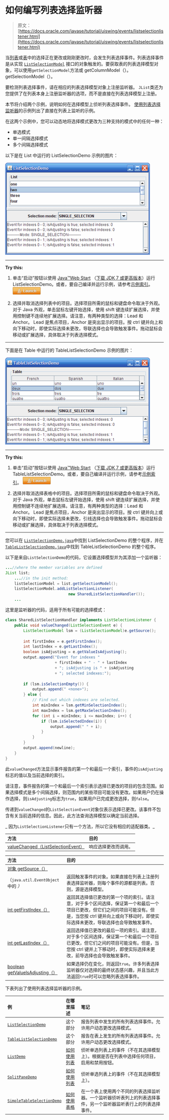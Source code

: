 # 如何编写列表选择监听器

> 原文： [https://docs.oracle.com/javase/tutorial/uiswing/events/listselectionlistener.html](https://docs.oracle.com/javase/tutorial/uiswing/events/listselectionlistener.html)

当[列表](../components/list.html)或[表](../components/table.html)中的选择正在更改或刚刚更改时，会发生列表选择事件。列表选择事件是从实现 [`ListSelectionModel`](https://docs.oracle.com/javase/8/docs/api/javax/swing/ListSelectionModel.html) 接口的对象触发的。要获取表的列表选择模型对象，可以使用`getSelectionModel`方法或 getColumnModel（）。getSelectionModel（）。

要检测列表选择事件，请在相应的列表选择模型对象上注册监听器。 `JList`类还为您提供了在列表本身上注册监听器的选项，而不是直接在列表选择模型上注册。

本节将介绍两个示例，说明如何在选择模型上侦听列表选择事件。 [使用列表选择监听器](#eg)的示例列出了直接在列表上监听的示例。

在这两个示例中，您可以动态地将选择模式更改为三种支持的模式中的任何一种：

*   单选模式
*   单一间隔选择模式
*   多个间隔选择模式

以下是在 List 中运行的 ListSelectionDemo 示例的图片：

![A snapshot of ListSelectionDemo, which demonstrates selection modes and list selection model.](img/f8e202290090e8544a5c17aa09067507.jpg)

* * *

**Try this:** 

1.  单击“启动”按钮以使用 [Java™Web Start](http://www.oracle.com/technetwork/java/javase/javawebstart/index.html) （[下载 JDK 7 或更高版本](http://www.oracle.com/technetwork/java/javase/downloads/index.html)）运行 ListSelectionDemo。或者，要自己编译并运行示例，请参考[示例索引](../examples/events/index.html#ListSelectionDemo)。 [![Launches the ListSelectionDemo example](img/4707a69a17729d71c56b2bdbbb4cc61c.jpg)](https://docs.oracle.com/javase/tutorialJWS/samples/uiswing/ListSelectionDemoProject/ListSelectionDemo.jnlp) 

2.  选择并取消选择列表中的项目。选择项目所需的鼠标和键盘命令取决于外观。对于 Java 外观，单击鼠标左键开始选择，使用 shift 键连续扩展选择，并使用控制键不连续地扩展选择。请注意，有两种类型的选择：Lead 和 Anchor。 Lead 是焦点项目，Anchor 是突出显示的项目。按 ctrl 键并向上和向下移动时，即使实际选择未更改，导联选择也会导致触发事件。拖动鼠标会移动或扩展选择，具体取决于列表选择模式。

* * *

下面是在 Table 中运行的 TableListSelectionDemo 示例的图片：

![A snapshot of TableListSelectionDemo, which demonstrates selection modes and list selection model.](img/763b5f51c4262665b9632cd59e42cf17.jpg)

* * *

**Try this:** 

1.  单击“启动”按钮以使用 [Java™Web Start](http://www.oracle.com/technetwork/java/javase/javawebstart/index.html) （[下载 JDK 7 或更高版本](http://www.oracle.com/technetwork/java/javase/downloads/index.html)）运行 TableListSelectionDemo。或者，要自己编译并运行示例，请参考[示例索引](../examples/events/index.html#TableListSelectionDemo)。 [![Launches the TableListSelectionDemo example](img/4707a69a17729d71c56b2bdbbb4cc61c.jpg)](https://docs.oracle.com/javase/tutorialJWS/samples/uiswing/TableListSelectionDemoProject/TableListSelectionDemo.jnlp) 

2.  选择并取消选择表格中的项目。选择项目所需的鼠标和键盘命令取决于外观。对于 Java 外观，单击鼠标左键开始选择，使用 shift 键连续扩展选择，并使用控制键不连续地扩展选择。请注意，有两种类型的选择：Lead 和 Anchor。 Lead 是焦点项目，Anchor 是突出显示的项目。按 ctrl 键并向上或向下移动时，即使实际选择未更改，引线选择也会导致触发事件。拖动鼠标会移动或扩展选择，具体取决于列表选择模式。

* * *

您可以在 [``ListSelectionDemo.java``](../examples/events/ListSelectionDemoProject/src/events/ListSelectionDemo.java)中找到 ListSelectionDemo 的整个程序，并在 [``TableListSelectionDemo.java``](../examples/events/TableListSelectionDemoProject/src/events/TableListSelectionDemo.java)中找到 TableListSelectionDemo 的整个程序。

以下是来自`ListSelectionDemo`的代码，它设置选择模型并为其添加一个监听器：

```java
...//where the member variables are defined
JList list;
    ...//in the init method:
    listSelectionModel = list.getSelectionModel();
    listSelectionModel.addListSelectionListener(
                            new SharedListSelectionHandler());
    ...

```

这里是监听器的代码，适用于所有可能的选择模式：

```java
class SharedListSelectionHandler implements ListSelectionListener {
    public void valueChanged(ListSelectionEvent e) {
        ListSelectionModel lsm = (ListSelectionModel)e.getSource();

        int firstIndex = e.getFirstIndex();
        int lastIndex = e.getLastIndex();
        boolean isAdjusting = e.getValueIsAdjusting();
        output.append("Event for indexes "
                      + firstIndex + " - " + lastIndex
                      + "; isAdjusting is " + isAdjusting
                      + "; selected indexes:");

        if (lsm.isSelectionEmpty()) {
            output.append(" <none>");
        } else {
            // Find out which indexes are selected.
            int minIndex = lsm.getMinSelectionIndex();
            int maxIndex = lsm.getMaxSelectionIndex();
            for (int i = minIndex; i <= maxIndex; i++) {
                if (lsm.isSelectedIndex(i)) {
                    output.append(" " + i);
                }
            }
        }
        output.append(newline);
    }
}

```

此`valueChanged`方法显示事件报告的第一个和最后一个索引，事件的`isAdjusting`标志的值以及当前选择的索引。

请注意，事件报告的第一个和最后一个索引表示选择已更改的项目的包含范围。如果选择模式是多个间隔选择，则范围内的某些项目可能没有更改。如果用户仍在操作选择，则`isAdjusting`标志为`true`，如果用户已完成更改选择，则`false`。

传递到`valueChanged`的`ListSelectionEvent`对象仅表示选择已更改。该事件不包含有关当前选择的信息。因此，此方法查询选择模型以确定当前选择。

_ 因为`ListSelectionListener`只有一个方法，所以它没有相应的适配器类。_

| 方法 | 目的 |
| :-- | :-- |
| [valueChanged（ListSelectionEvent）](https://docs.oracle.com/javase/8/docs/api/javax/swing/event/ListSelectionListener.html#valueChanged-javax.swing.ListSelectionEvent-) | 响应选择更改而调用。 |

| 方法 | 目的 |
| :-- | :-- |
| [对象 getSource（）](https://docs.oracle.com/javase/8/docs/api/java/util/EventObject.html#getSource--)
（`java.util.EventObject` 中的 _）_ | 返回触发事件的对象。如果直接在列表上注册列表选择监听器，则每个事件的源都是列表。否则，源是选择模型。 |
| [int getFirstIndex（）](https://docs.oracle.com/javase/8/docs/api/javax/swing/event/ListSelectionEvent.html#getFirstIndex--) | 返回其选择值已更改的第一个项的索引。请注意，对于多个区间选择，保证第一个和最后一个项目已更改，但它们之间的项目可能没有。但是，当您按 ctrl 键并向上或向下移动时，即使实际选择未更改，导联选择也会导致触发事件。 |
| [int getLastIndex（）](https://docs.oracle.com/javase/8/docs/api/javax/swing/event/ListSelectionEvent.html#getLastIndex--) | 返回选择值已更改的最后一项的索引。请注意，对于多个区间选择，保证第一个和最后一个项目已更改，但它们之间的项目可能没有。但是，当您按 ctrl 键并上下移动时，即使实际选择未更改，前导选择也会导致触发事件。 |
| [boolean getValueIsAdjusting（）](https://docs.oracle.com/javase/8/docs/api/javax/swing/event/ListSelectionEvent.html#getValueIsAdjusting--) | 如果选择仍在变化，则返回`true`。许多列表选择监听器仅对选择的最终状态感兴趣，并且当此方法返回`true`时可以忽略列表选择事件。 |

下表列出了使用列表选择监听器的示例。

| 例 | 在哪里描述 | 笔记 |
| :-- | :-- | :-- |
| [`ListSelectionDemo`](../examples/events/index.html#ListSelectionDemo) | 这个部分 | 报告列表中发生的所有列表选择事件。允许用户动态更改选择模式。 |
| [`TableListSelectionDemo`](../examples/events/index.html#TableListSelectionDemo) | 这个部分 | 报告在表上发生的所有列表选择事件。允许用户动态更改选择模式。 |
| [`ListDemo`](../examples/components/index.html#ListDemo) | [如何使用列表](../components/list.html) | 侦听单选列表上的事件（不在其选择模型上）。根据是否在列表中选择任何项目，启用和禁用按钮。 |
| [`SplitPaneDemo`](../examples/components/index.html#SplitPaneDemo) | [如何使用列表](../components/list.html) | 侦听单选列表上的事件（不在其选择模型上）。 |
| [`SimpleTableSelectionDemo`](../examples/components/index.html#SimpleTableSelectionDemo) | [如何使用表格](../components/table.html) | 在一个表上使用两个不同的列表选择监听器。一个监听器侦听表列上的列表选择事件，另一个监听器监听表行上的列表选择事件。 |